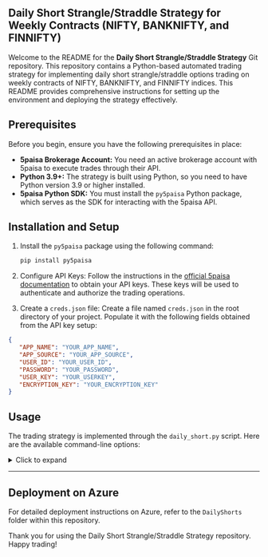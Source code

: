 ## Daily Short Strangle/Straddle Strategy for Weekly Contracts (NIFTY, BANKNIFTY, and FINNIFTY)

Welcome to the README for the **Daily Short Strangle/Straddle Strategy** Git repository. This repository contains a Python-based automated trading strategy for implementing daily short strangle/straddle options trading on weekly contracts of NIFTY, BANKNIFTY, and FINNIFTY indices. This README provides comprehensive instructions for setting up the environment and deploying the strategy effectively.

## Prerequisites

Before you begin, ensure you have the following prerequisites in place:

- **5paisa Brokerage Account:** You need an active brokerage account with 5paisa to execute trades through their API.
- **Python 3.9+:** The strategy is built using Python, so you need to have Python version 3.9 or higher installed.
- **5paisa Python SDK:** You must install the `py5paisa` Python package, which serves as the SDK for interacting with the 5paisa API.

## Installation and Setup

1. Install the `py5paisa` package using the following command:

    ```sh
   pip install py5paisa
    ```

3. Configure API Keys:
Follow the instructions in the [official 5paisa documentation](https://tradestation.5paisa.com/apidoc) to obtain your API keys. These keys will be used to authenticate and authorize the trading operations.

4. Create a `creds.json` file:
Create a file named `creds.json` in the root directory of your project. Populate it with the following fields obtained from the API key setup:

```json
{
   "APP_NAME": "YOUR_APP_NAME",
   "APP_SOURCE": "YOUR_APP_SOURCE",
   "USER_ID": "YOUR_USER_ID",
   "PASSWORD": "YOUR_PASSWORD",
   "USER_KEY": "YOUR_USERKEY",
   "ENCRYPTION_KEY": "YOUR_ENCRYPTION_KEY"
}
```

## Usage

The trading strategy is implemented through the `daily_short.py` script. Here are the available command-line options:

<details>
<summary>Click to expand</summary>

```
Options:
  -h, --help            Show this help message and exit
  --creds CREDS         Credentials file for 5paisa account login
  -s, --show-strikes-only
                        Display available strikes without placing orders
  --monitor-target MONITOR_TARGET
                        Continuously monitor for the specified target amount
  -cp CLOSEST_PREMIUM, --closest_premium CLOSEST_PREMIUM
                        Search for strangle strikes based on closest premium
  -sl STOP_LOSS_FACTOR, --stop_loss_factor STOP_LOSS_FACTOR
                        Set stop loss as a percentage above the placed price
  -q QUANTITY, --quantity QUANTITY
                        Quantity for shorting (Lot size = 50)
  --index INDEX         Choose index to trade (NIFTY/BANKNIFTY)
  --tag TAG             Display status of the last order with the given tag; when combined with --monitor_target, it polls the position for the given tag
  --log-level LOG_LEVEL
                        Set log level (INFO|DEBUG); default = DEBUG
  --pnl                 Display current Profit and Loss (PNL)
  --strangle            Place Strangle orders
  --straddle            Place Straddle orders
  ```
</details>

---

## Deployment on Azure

For detailed deployment instructions on Azure, refer to the `DailyShorts` folder within this repository.

Thank you for using the Daily Short Strangle/Straddle Strategy repository. Happy trading!
